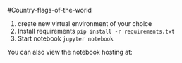  #Country-flags-of-the-world


1. create new virtual environment of your choice
2. Install requirements
`pip install -r requirements.txt`
3. Start notebook
`jupyter notebook`

You can also view the notebook hosting at: